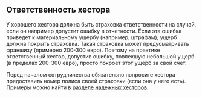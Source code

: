 ## Ответственность хестора

У хорошего хестора должна быть страховка ответственности на случай, если он например допустит ошибку в отчетности.
Если эта ошибка приведет к материальному ущербу (например, штрафам), ущерб должна покрыть страховка. Такая страховка
может предусматривать франшизу (примерно 200-300 евро). Поэтому на практике ответственный хестор, допустив ошибку,
повлекшую небольшой ущерб (в пределах 200-300 евро), просто покроет этот ущерб за свой счет.

Перед началом сотрудничества обязательно попросите хестора предоставить номер полиса своей страховки (если она у него
есть). Примеры можно найти в [разделе надежных хесторов](#надежные-хесторы).
